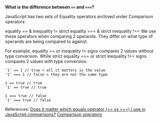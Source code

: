 **What is the difference between `==` and `===`?**

JavaScript has two sets of Equality operators archived under Comparison operators:

equality == & inequality !=
strict equality === & strict inequality !==
We use these operators when comparing 2 operands. They differ on what type of operands are being compared to against.

For example, equality == or inequality != signs compares 2 values without type conversion.
While strict equality === or strict inequality !== signs compares 2 values with type conversion.

```
'1' == 1 // true < all it matters is the value
'1' === 1 // false < they are not the same type

1 == true // true
'1' == true // true

1 === true // false
'1' === true // false
```

References:
[Does it matter which equals operator (== vs ===) I use in JavaScript comparisons?](http://stackoverflow.com/questions/359494/which-equals-operator-vs-should-be-used-in-javascript-comparisons)
[Comparison operators](https://developer.mozilla.org/en-US/docs/Web/JavaScript/Reference/Operators/Comparison_Operators)
